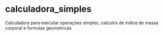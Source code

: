 # calculadora_simples
Calculadora para executar operações simples, calculos de indice de massa corporal e formulas geometricas 
